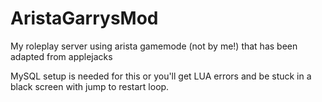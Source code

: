 # AristaGarrysMod
My roleplay server using arista gamemode (not by me!)  that has been adapted from applejacks

MySQL setup is needed for this or you'll get LUA errors and be stuck in a black screen with jump to restart loop.
